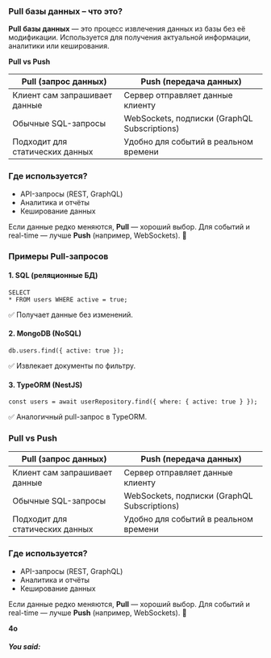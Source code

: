 ### **Pull базы данных – что это?**

**Pull базы данных** — это процесс извлечения данных из базы без её модификации. Используется для получения актуальной информации, аналитики или кеширования.

**Pull vs Push**


| **Pull (запрос данных)**                        | **Push (передача данных)**                              |
| ----------------------------------------------------------- | --------------------------------------------------------------------- |
| Клиент сам запрашивает данные     | Сервер отправляет данные клиенту         |
| Обычные SQL-запросы                           | WebSockets, подписки (GraphQL Subscriptions)                  |
| Подходит для статических данных | Удобно для событий в реальном времени |

### **Где используется?**

* API-запросы (REST, GraphQL)
* Аналитика и отчёты
* Кеширование данных

Если данные редко меняются, **Pull** — хороший выбор. Для событий и real-time — лучше **Push** (например, WebSockets). 🚀


### **Примеры Pull-запросов**

#### **1. SQL (реляционные БД)**

</button></span></div></div></div><div class="overflow-y-auto p-4" dir="ltr"><code class="!whitespace-pre language-sql"><span>SELECT * FROM users WHERE active = true;
</span></code></div></div></pre>

✅ Получает данные без изменений.

#### **2. MongoDB (NoSQL)**


```
db.users.find({ active: true });

```

✅ Извлекает документы по фильтру.

#### **3. TypeORM (NestJS)**

```
const users = await userRepository.find({ where: { active: true } });

```

✅ Аналогичный pull-запрос в TypeORM.

### **Pull vs Push**


| **Pull (запрос данных)**                        | **Push (передача данных)**                              |
| ----------------------------------------------------------- | --------------------------------------------------------------------- |
| Клиент сам запрашивает данные     | Сервер отправляет данные клиенту         |
| Обычные SQL-запросы                           | WebSockets, подписки (GraphQL Subscriptions)                  |
| Подходит для статических данных | Удобно для событий в реальном времени |

### **Где используется?**

* API-запросы (REST, GraphQL)
* Аналитика и отчёты
* Кеширование данных

Если данные редко меняются, **Pull** — хороший выбор. Для событий и real-time — лучше **Push** (например, WebSockets). 🚀

**4o**

##### You said:
